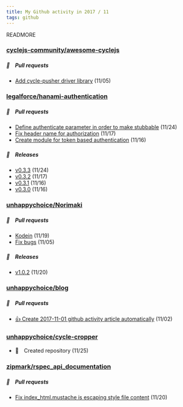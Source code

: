 ```yaml
---
title: My Github activity in 2017 / 11
tags: github
---
```


READMORE



### [cyclejs-community/awesome-cyclejs](https://github.com/cyclejs-community/awesome-cyclejs)







##### 📁　Pull requests

- [Add cycle-pusher driver library](https://github.com/cyclejs-community/awesome-cyclejs/pull/100) (11/05)





### [legalforce/hanami-authentication](https://github.com/legalforce/hanami-authentication)







##### 📁　Pull requests

- [Define authenticate parameter in order to make stubbable](https://github.com/legalforce/hanami-authentication/pull/5) (11/24)
- [Fix header name for authorization](https://github.com/legalforce/hanami-authentication/pull/4) (11/17)
- [Create module for token based authentication](https://github.com/legalforce/hanami-authentication/pull/1) (11/16)



##### 🎉　Releases

- [v0.3.3](https://github.com/legalforce/hanami-authentication/releases/tag/v0.3.3) (11/24)
- [v0.3.2](https://github.com/legalforce/hanami-authentication/releases/tag/v0.3.2) (11/17)
- [v0.3.1](https://github.com/legalforce/hanami-authentication/releases/tag/v0.3.1) (11/16)
- [v0.3.0](https://github.com/legalforce/hanami-authentication/releases/tag/v0.3.0) (11/16)



### [unhappychoice/Norimaki](https://github.com/unhappychoice/Norimaki)







##### 📁　Pull requests

- [Kodein](https://github.com/unhappychoice/Norimaki/pull/27) (11/19)
- [Fix bugs](https://github.com/unhappychoice/Norimaki/pull/26) (11/05)



##### 🎉　Releases

- [v1.0.2](https://github.com/unhappychoice/Norimaki/releases/tag/v1.0.2) (11/20)



### [unhappychoice/blog](https://github.com/unhappychoice/blog)







##### 📁　Pull requests

- [:+1: Create 2017-11-01 github activity article automatically](https://github.com/unhappychoice/blog/pull/16) (11/02)





### [unhappychoice/cycle-cropper](https://github.com/unhappychoice/cycle-cropper)





- 🎉　Created repository (11/25)







### [zipmark/rspec_api_documentation](https://github.com/zipmark/rspec_api_documentation)







##### 📁　Pull requests

- [Fix index_html.mustache is escaping style file content](https://github.com/zipmark/rspec_api_documentation/pull/362) (11/20)




